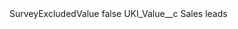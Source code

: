 <?xml version="1.0" encoding="UTF-8"?>
<CustomMetadata xmlns="http://soap.sforce.com/2006/04/metadata" xmlns:xsi="http://www.w3.org/2001/XMLSchema-instance" xmlns:xsd="http://www.w3.org/2001/XMLSchema">
    <label>SurveyExcludedValue</label>
    <protected>false</protected>
    <values>
        <field>UKI_Value__c</field>
        <value xsi:type="xsd:string">Sales leads</value>
    </values>
</CustomMetadata>
